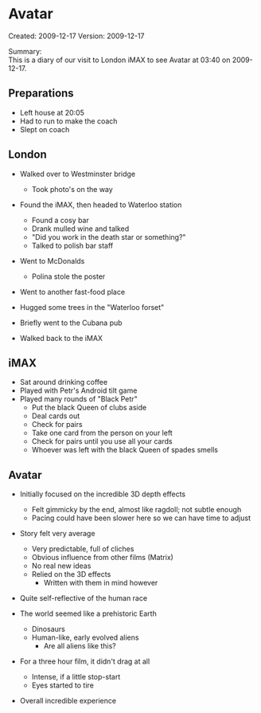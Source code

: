 Avatar
======

Created: 2009-12-17
Version: 2009-12-17

Summary:  
This is a diary of our visit to London iMAX to see Avatar at 03:40 on
2009-12-17.

Preparations
------------
* Left house at 20:05
* Had to run to make the coach
* Slept on coach

London
------
* Walked over to Westminster bridge
    * Took photo's on the way
* Found the iMAX, then headed to Waterloo station
    * Found a cosy bar
    * Drank mulled wine and talked
    * "Did you work in the death star or something?"
    * Talked to polish bar staff

* Went to McDonalds
    * Polina stole the poster
* Went to another fast-food place
* Hugged some trees in the "Waterloo forset"
* Briefly went to the Cubana pub
* Walked back to the iMAX

iMAX
----
* Sat around drinking coffee
* Played with Petr's Android tilt game
* Played many rounds of "Black Petr"
    * Put the black Queen of clubs aside
    * Deal cards out
    * Check for pairs
    * Take one card from the person on your left
    * Check for pairs until you use all your cards
    * Whoever was left with the black Queen of spades smells

Avatar
------
* Initially focused on the incredible 3D depth effects
    * Felt gimmicky by the end, almost like ragdoll; not subtle enough
    * Pacing could have been slower here so we can have time to adjust

* Story felt very average
    * Very predictable, full of cliches
    * Obvious influence from other films (Matrix)
    * No real new ideas
    * Relied on the 3D effects
        * Written with them in mind however

* Quite self-reflective of the human race

* The world seemed like a prehistoric Earth
    * Dinosaurs
    * Human-like, early evolved aliens
        * Are all aliens like this?

* For a three hour film, it didn't drag at all
    * Intense, if a little stop-start
    * Eyes started to tire
* Overall incredible experience 
